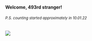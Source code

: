 #### Welcome, 493rd stranger!

###### <sup>P.S. counting started approximately in 10.01.22</sup>

<img src="https://kraftwerk28.pp.ua/vcnt.png"></img>
